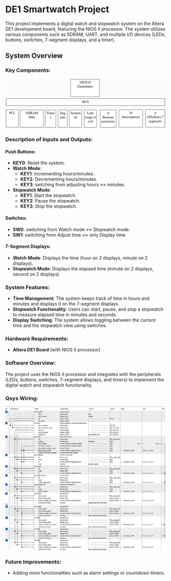 # DE1 Smartwatch Project

This project implements a digital watch and stopwatch system on the Altera DE1 development board, featuring the NIOS II processor. The system utilizes various components such as SDRAM, UART, and multiple I/O devices (LEDs, buttons, switches, 7-segment displays, and a timer).

## System Overview

### Key Components:

![Watch Project Diagram](images/Diagram.png)


### Description of Inputs and Outputs:

#### Push Buttons:

* **KEY0**: Reset the system.
* **Watch Mode**: 
  * **KEY1**: Incrementing hours/minutes.
  * **KEY2**: Decrementing hours/minutes.
  * **KEY3**: swtching from adjusting hours <-> minutes.
* **Stopwatch Mode**:
  * **KEY1**: Start the stopwatch.
  * **KEY2**: Pause the stopwatch.
  * **KEY3**: Stop the stopwatch.

#### Switches:

* **SW0**: switching from Watch mode <-> Stopwatch mode.
* **SW1**: switching from Adjust time <-> only Display time.

#### 7-Segment Displays:

* **Watch Mode**: Displays the time (hour on 2 displays, minute on 2 displays).
* **Stopwatch Mode**: Displays the elapsed time (minute on 2 displays, second on 2 displays).

### System Features:

* **Time Management**: The system keeps track of time in hours and minutes and displays it on the 7-segment displays.
* **Stopwatch Functionality**: Users can start, pause, and stop a stopwatch to measure elapsed time in minutes and seconds.
* **Display Switching**: The system allows toggling between the current time and the stopwatch view using switches.

### Hardware Requirements:

* **Altera DE1 Board** (with NIOS II processor)

### Software Overview:

The project uses the NIOS II processor and integrates with the peripherals (LEDs, buttons, switches, 7-segment displays, and timers) to implement the digital watch and stopwatch functionality.

### Qsys Wiring:
![](images/qsys1.png)
![Qsys wiring](images/qsys2.png)

### Future Improvements:

* Adding more functionalities such as alarm settings or countdown timers.
